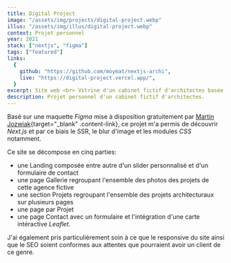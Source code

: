 ```yaml
---
title: Digital Project
image: "/assets/img/projects/digital-project.webp"
illus: "/assets/img/illus/digital-project.webp"
context: Projet personnel
year: 2021
stack: ["nextjs", "figma"]
tags: ["featured"]
links:
  {
    github: "https://github.com/moymat/nextjs-archi",
    live: "https://digital-project.vercel.app/",
  }
excerpt: Site web <br> Vitrine d'un cabinet fictif d'architectes basée sur une maquette figma de Martin Jozwiak
description: Projet personnel d'un cabinet fictif d'architectes.
---
```


Basé sur une maquette _Figma_ mise à disposition gratuitement par [Martin Jozwiak](http://marcinjozwiak.pl){target="_blank" .content-link}, ce projet m'a permis de découvrir _Next.js_ et par ce biais le SSR, le blur d'image et les modules _CSS_ notamment.

Ce site se décompose en cinq parties:

- une Landing composée entre autre d'un slider personnalisé et d'un formulaire de contact
- une page Gallerie regroupant l'ensemble des photos des projets de cette agence fictive
- une section Projets regroupant l'ensemble des projets architecturaux sur plusieurs pages
- une page par Projet
- une page Contact avec un formulaire et l'intégration d'une carte intéractive _Leaflet_.

J'ai également pris particulièrement soin à ce que le responsive du site ainsi que le SEO soient conformes aux attentes que pourraient avoir un client de ce genre.
